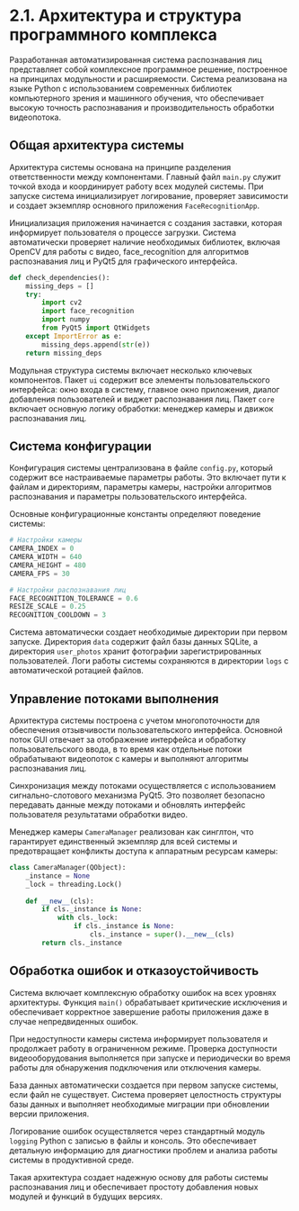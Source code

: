 # 2.1. Архитектура и структура программного комплекса

Разработанная автоматизированная система распознавания лиц представляет собой комплексное программное решение, построенное на принципах модульности и расширяемости. Система реализована на языке Python с использованием современных библиотек компьютерного зрения и машинного обучения, что обеспечивает высокую точность распознавания и производительность обработки видеопотока.

## Общая архитектура системы

Архитектура системы основана на принципе разделения ответственности между компонентами. Главный файл `main.py` служит точкой входа и координирует работу всех модулей системы. При запуске система инициализирует логирование, проверяет зависимости и создает экземпляр основного приложения `FaceRecognitionApp`.

Инициализация приложения начинается с создания заставки, которая информирует пользователя о процессе загрузки. Система автоматически проверяет наличие необходимых библиотек, включая OpenCV для работы с видео, face_recognition для алгоритмов распознавания лиц и PyQt5 для графического интерфейса.

```python
def check_dependencies():
    missing_deps = []
    try:
        import cv2
        import face_recognition
        import numpy
        from PyQt5 import QtWidgets
    except ImportError as e:
        missing_deps.append(str(e))
    return missing_deps
```

Модульная структура системы включает несколько ключевых компонентов. Пакет `ui` содержит все элементы пользовательского интерфейса: окно входа в систему, главное окно приложения, диалог добавления пользователей и виджет распознавания лиц. Пакет `core` включает основную логику обработки: менеджер камеры и движок распознавания лиц.

## Система конфигурации

Конфигурация системы централизована в файле `config.py`, который содержит все настраиваемые параметры работы. Это включает пути к файлам и директориям, параметры камеры, настройки алгоритмов распознавания и параметры пользовательского интерфейса.

Основные конфигурационные константы определяют поведение системы:

```python
# Настройки камеры
CAMERA_INDEX = 0
CAMERA_WIDTH = 640
CAMERA_HEIGHT = 480
CAMERA_FPS = 30

# Настройки распознавания лиц
FACE_RECOGNITION_TOLERANCE = 0.6
RESIZE_SCALE = 0.25
RECOGNITION_COOLDOWN = 3
```

Система автоматически создает необходимые директории при первом запуске. Директория `data` содержит файл базы данных SQLite, а директория `user_photos` хранит фотографии зарегистрированных пользователей. Логи работы системы сохраняются в директории `logs` с автоматической ротацией файлов.

## Управление потоками выполнения

Архитектура системы построена с учетом многопоточности для обеспечения отзывчивости пользовательского интерфейса. Основной поток GUI отвечает за отображение интерфейса и обработку пользовательского ввода, в то время как отдельные потоки обрабатывают видеопоток с камеры и выполняют алгоритмы распознавания лиц.

Синхронизация между потоками осуществляется с использованием сигнально-слотового механизма PyQt5. Это позволяет безопасно передавать данные между потоками и обновлять интерфейс пользователя результатами обработки видео.

Менеджер камеры `CameraManager` реализован как синглтон, что гарантирует единственный экземпляр для всей системы и предотвращает конфликты доступа к аппаратным ресурсам камеры:

```python
class CameraManager(QObject):
    _instance = None
    _lock = threading.Lock()
    
    def __new__(cls):
        if cls._instance is None:
            with cls._lock:
                if cls._instance is None:
                    cls._instance = super().__new__(cls)
        return cls._instance
```

## Обработка ошибок и отказоустойчивость

Система включает комплексную обработку ошибок на всех уровнях архитектуры. Функция `main()` обрабатывает критические исключения и обеспечивает корректное завершение работы приложения даже в случае непредвиденных ошибок.

При недоступности камеры система информирует пользователя и продолжает работу в ограниченном режиме. Проверка доступности видеооборудования выполняется при запуске и периодически во время работы для обнаружения подключения или отключения камеры.

База данных автоматически создается при первом запуске системы, если файл не существует. Система проверяет целостность структуры базы данных и выполняет необходимые миграции при обновлении версии приложения.

Логирование ошибок осуществляется через стандартный модуль `logging` Python с записью в файлы и консоль. Это обеспечивает детальную информацию для диагностики проблем и анализа работы системы в продуктивной среде.

Такая архитектура создает надежную основу для работы системы распознавания лиц и обеспечивает простоту добавления новых модулей и функций в будущих версиях.